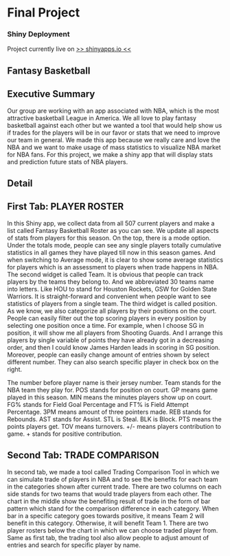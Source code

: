 # Final Project

### Shiny Deployment

Project currently live on [>> shinyapps.io <<](https://oerdal.shinyapps.io/final/)

## Fantasy Basketball
## Executive Summary
 Our group are working with an app associated with NBA, which is the most attractive basketball League in America. We all love to play fantasy basketball against each other but we wanted a tool that would help show us if trades for the players will be in our favor or stats that we need to improve our team in general. We made this app because we really care and love the NBA and we want to make usage of mass statistics to visualize NBA market for NBA fans. For this project, we make a shiny app that will display stats and prediction future stats of NBA players.

## Detail
## First Tab: PLAYER ROSTER
In this Shiny app, we collect data from all 507 current players and make a list called Fantasy Basketball Roster as you can see. We update all aspects of stats from players for this season. On the top, there is a mode option. Under the totals mode, people can see any single players totally cumulative statistics in all games they have played till now in this season games. And when switching to Average mode, it is clear to show some average statistics for players which is an assessment to players when trade happens in NBA. The second widget is called Team. It is obvious that people can track players by the teams they belong to. And we abbreviated 30 teams name into letters. Like HOU to stand for Houston Rockets, GSW for Golden State Warriors. It is straight-forward and convenient when people want to see statistics of players from a single team. The third widget is called position. As we know, we also categorize all players by their positions on the court. People can easily filter out the top scoring players in every position by selecting one position once a time. For example, when I choose SG in position, it will show me all players from Shooting Guards. And I arrange this players by single variable of points they have already got in a decreasing order, and then I could know James Harden leads in scoring in SG position. Moreover, people can easily change amount of entries shown by select different number. They can also search specific player in check box on the right.

 The number before player name is their jersey number. Team stands for the NBA team they play for. POS stands for position on court. GP means game played in this season. MIN means the minutes players show up on court. FG% stands for Field Goal Percentage and FT% is Field Attempt Percentage. 3PM means amount of three pointers made. REB stands for Rebounds. AST stands for Assist. STL is Steal. BLK is Block. PTS means the points players get. TOV means turnovers. +/- means players contribution to game. + stands for positive contribution.


## Second Tab: TRADE COMPARISON
 In second tab, we made a tool called Trading Comparison Tool in which we can simulate trade of players in NBA and to see the benefits for each team in the categories shown after current trade. There are two columns on each side stands for two teams that would trade players from each other. The chart in the middle show the benefiting result of trade in the form of bar pattern which stand for the comparison difference in each category. When bar in a specific category goes towards positive, it means Team 2 will benefit in this category. Otherwise, it will benefit Team 1.  There are two player rosters below the chart in which we can choose traded player from. Same as first tab, the trading tool also allow people to adjust amount of entries and search for specific player by name.
